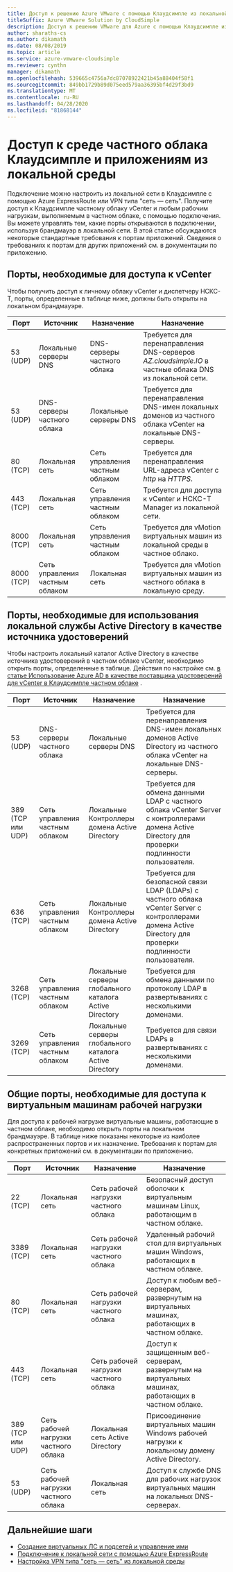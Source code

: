 ```yaml
---
title: Доступ к решению Azure VMware с помощью Клаудсимпле из локальной среды
titleSuffix: Azure VMware Solution by CloudSimple
description: Доступ к решению VMware для Azure с помощью Клаудсимпле из локальной сети через брандмауэр
author: sharaths-cs
ms.author: dikamath
ms.date: 08/08/2019
ms.topic: article
ms.service: azure-vmware-cloudsimple
ms.reviewer: cynthn
manager: dikamath
ms.openlocfilehash: 539665c4756a7dc87078922421b45a88404f58f1
ms.sourcegitcommit: 849bb1729b89d075eed579aa36395bf4d29f3bd9
ms.translationtype: MT
ms.contentlocale: ru-RU
ms.lasthandoff: 04/28/2020
ms.locfileid: "81868144"
---
```

# <a name="accessing-your-cloudsimple-private-cloud-environment-and-applications-from-on-premises"></a>Доступ к среде частного облака Клаудсимпле и приложениям из локальной среды

Подключение можно настроить из локальной сети в Клаудсимпле с помощью Azure ExpressRoute или VPN типа "сеть — сеть".  Получите доступ к Клаудсимпле частному облаку vCenter и любым рабочим нагрузкам, выполняемым в частном облаке, с помощью подключения.  Вы можете управлять тем, какие порты открываются в подключении, используя брандмауэр в локальной сети.  В этой статье обсуждаются некоторые стандартные требования к портам приложений.  Сведения о требованиях к портам для других приложений см. в документации по приложению.

## <a name="ports-required-for-accessing-vcenter"></a>Порты, необходимые для доступа к vCenter

Чтобы получить доступ к личному облаку vCenter и диспетчеру НСКС-T, порты, определенные в таблице ниже, должны быть открыты на локальном брандмауэре.  

| Порт       | Источник                           | Назначение                      | Назначение                                                                                                                |
|------------|----------------------------------|----------------------------------|------------------------------------------------------------------------------------------------------------------------|
| 53 (UDP)   | Локальные серверы DNS          | DNS-серверы частного облака        | Требуется для перенаправления DNS-серверов *AZ.cloudsimple.IO* в частные облака DNS из локальной сети.       |
| 53 (UDP)   | DNS-серверы частного облака        | Локальные серверы DNS          | Требуется для перенаправления DNS-имен локальных доменов из частного облака vCenter на локальные DNS-серверы. |
| 80 (TCP)   | Локальная сеть              | Сеть управления частным облаком | Требуется для перенаправления URL-адреса vCenter с *http* на *HTTPS*.                                                           |
| 443 (TCP)  | Локальная сеть              | Сеть управления частным облаком | Требуется для доступа к vCenter и НСКС-T Manager из локальной сети.                                             |
| 8000 (TCP) | Локальная сеть              | Сеть управления частным облаком | Требуется для vMotion виртуальных машин из локальной среды в частное облако.                                            |
| 8000 (TCP) | Сеть управления частным облаком | Локальная сеть              | Требуется для vMotion виртуальных машин из частного облака в локальную среду.                                            |

## <a name="ports-required-for-using-on-premises-active-directory-as-an-identity-source"></a>Порты, необходимые для использования локальной службы Active Directory в качестве источника удостоверений

Чтобы настроить локальный каталог Active Directory в качестве источника удостоверений в частном облаке vCenter, необходимо открыть порты, определенные в таблице.  Действия по настройке см. [в статье Использование Azure AD в качестве поставщика удостоверений для vCenter в Клаудсимпле частном облаке](https://docs.microsoft.com/azure/vmware-cloudsimple/azure-ad/) .

| Порт         | Источник                           | Назначение                                         | Назначение                                                                                                                                          |
|--------------|----------------------------------|-----------------------------------------------------|--------------------------------------------------------------------------------------------------------------------------------------------------|
| 53 (UDP)      | DNS-серверы частного облака        | Локальные серверы DNS                             | Требуется для перенаправления DNS-имен локальных доменов Active Directory из частного облака vCenter на локальные DNS-серверы.          |
| 389 (TCP или UDP) | Сеть управления частным облаком | Локальные Контроллеры домена Active Directory     | Требуется для обмена данными LDAP с частного облака vCenter Server с контроллерами домена Active Directory для проверки подлинности пользователя.                |
| 636 (TCP)     | Сеть управления частным облаком | Локальные Контроллеры домена Active Directory     | Требуется для безопасной связи LDAP (LDAPs) с частного облака vCenter Server с контроллерами домена Active Directory для проверки подлинности пользователя. |
| 3268 (TCP)    | Сеть управления частным облаком | Локальные серверы глобального каталога Active Directory | Требуется для обмена данными по протоколу LDAP в развертываниях с несколькими доменами.                                                                        |
| 3269 (TCP)    | Сеть управления частным облаком | Локальные серверы глобального каталога Active Directory | Требуется для связи LDAPs в развертываниях с несколькими доменами.                                                                       |                                           |

## <a name="common-ports-required-for-accessing-workload-virtual-machines"></a>Общие порты, необходимые для доступа к виртуальным машинам рабочей нагрузки

Для доступа к рабочей нагрузке виртуальные машины, работающие в частном облаке, необходимо открыть порты на локальном брандмауэре.  В таблице ниже показаны некоторые из наиболее распространенных портов и их назначение.  Требования к портам для конкретных приложений см. в документации по приложению.

| Порт         | Источник                         | Назначение                          | Назначение                                                                              |
|--------------|--------------------------------|--------------------------------------|--------------------------------------------------------------------------------------|
| 22 (TCP)      | Локальная сеть            | Сеть рабочей нагрузки частного облака       | Безопасный доступ оболочки к виртуальным машинам Linux, работающим в частном облаке.              |
| 3389 (TCP)    | Локальная сеть            | Сеть рабочей нагрузки частного облака       | Удаленный рабочий стол для виртуальных машин Windows, работающих в частном облаке.                 |
| 80 (TCP)      | Локальная сеть            | Сеть рабочей нагрузки частного облака       | Доступ к любым веб-серверам, развернутым на виртуальных машинах, работающих в частном облаке.        |
| 443 (TCP)     | Локальная сеть            | Сеть рабочей нагрузки частного облака       | Доступ к защищенным веб-серверам, развернутым на виртуальных машинах, работающих в частном облаке. |
| 389 (TCP или UDP) | Сеть рабочей нагрузки частного облака | Локальная сеть Active Directory | Присоединение виртуальных машин Windows рабочей нагрузки к локальному домену Active Directory.       |
| 53 (UDP)      | Сеть рабочей нагрузки частного облака | Локальная сеть                  | Доступ к службе DNS для рабочих нагрузок виртуальных машин на локальных DNS-серверах.         |

## <a name="next-steps"></a>Дальнейшие шаги

* [Создание виртуальных ЛС и подсетей и управление ими](https://docs.microsoft.com/azure/vmware-cloudsimple/create-vlan-subnet/)
* [Подключение к локальной сети с помощью Azure ExpressRoute](https://docs.microsoft.com/azure/vmware-cloudsimple/on-premises-connection/)
* [Настройка VPN типа "сеть — сеть" из локальной среды](https://docs.microsoft.com/azure/vmware-cloudsimple/vpn-gateway/)
